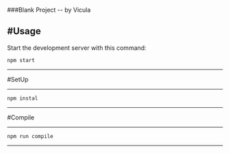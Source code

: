 ###Blank Project -- by Vicula

#Usage
---

Start the development server with this command:

```
npm start

```
----

#SetUp

-------
```
npm instal

```
-------

#Compile

---

```
npm run compile

```

---
